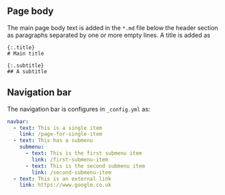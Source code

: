 ## Page body

The main page body text is added in the `*.md` file below the header section
as paragraphs separated by one or more empty lines. A title is added as

```
{:.title}
# Main title

{:.subtitle}
## A subtitle
```

## Navigation bar

The navigation bar is configures in `_config.yml` as:

```yml
navbar:
  - text: This is a single item
    link: /page-for-single-item
  - text: This has a submenu
    submenu:
      - text: This is the first submenu item
        link: /first-submenu-item
      - text: This is the second submenu item
        link: /second-submenu-item
  - text: This is an external link
    link: https://www.google.co.uk
```
